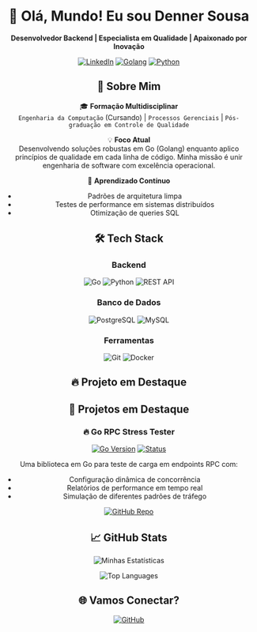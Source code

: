 <div align="center">

# 👋 Olá, Mundo! Eu sou Denner Sousa 

**Desenvolvedor Backend | Especialista em Qualidade | Apaixonado por Inovação**

[![LinkedIn](https://img.shields.io/badge/LinkedIn-0077B5?style=for-the-badge&logo=linkedin&logoColor=white)](SEU_LINK_LINKEDIN_AQUI)
[![Golang](https://img.shields.io/badge/Go-00ADD8?style=for-the-badge&logo=go&logoColor=white)](https://golang.org/)
[![Python](https://img.shields.io/badge/Python-3776AB?style=for-the-badge&logo=python&logoColor=white)](https://www.python.org/)

## 🚀 **Sobre Mim**

🎓 **Formação Multidisciplinar**  
`Engenharia da Computação` (Cursando) | `Processos Gerenciais` | `Pós-graduação em Controle de Qualidade`

💡 **Foco Atual**  
Desenvolvendo soluções robustas em Go (Golang) enquanto aplico princípios de qualidade em cada linha de código. Minha missão é unir engenharia de software com excelência operacional.

🌱 **Aprendizado Contínuo**  
- Padrões de arquitetura limpa
- Testes de performance em sistemas distribuídos
- Otimização de queries SQL

## 🛠️ **Tech Stack**

### **Backend**
![Go](https://img.shields.io/badge/-Golang-00ADD8?logo=go&logoColor=white&style=flat)
![Python](https://img.shields.io/badge/-Python-3776AB?logo=python&logoColor=white&style=flat)
![REST API](https://img.shields.io/badge/-REST%20API-FF6F61?style=flat)

### **Banco de Dados**
![PostgreSQL](https://img.shields.io/badge/-PostgreSQL-336791?logo=postgresql&logoColor=white&style=flat)
![MySQL](https://img.shields.io/badge/-MySQL-4479A1?logo=mysql&logoColor=white&style=flat)

### **Ferramentas**
![Git](https://img.shields.io/badge/-Git-F05032?logo=git&logoColor=white&style=flat)
![Docker](https://img.shields.io/badge/-Docker-2496ED?logo=docker&logoColor=white&style=flat)

## 🔥 **Projeto em Destaque**

## 🚀 **Projetos em Destaque**



### 🔥 **Go RPC Stress Tester**
[![Go Version](https://img.shields.io/badge/Go-1.21+-00ADD8?logo=go&logoColor=white)](https://golang.org/)
[![Status](https://img.shields.io/badge/STATUS-🚧_EM_DESENVOLVIMENTO-orange)](https://github.com/denner-s/rpc-stress-tester)

Uma biblioteca em Go para teste de carga em endpoints RPC com:
- Configuração dinâmica de concorrência
- Relatórios de performance em tempo real
- Simulação de diferentes padrões de tráfego


[![GitHub Repo](https://img.shields.io/badge/🔗_Repositório-181717?style=for-the-badge&logo=github)](https://github.com/denner-s/rpc-stress-tester)

## 📈 **GitHub Stats**

![Minhas Estatísticas](https://github-readme-stats.vercel.app/api?username=denner-s&show_icons=true&theme=radical&include_all_commits=true)

![Top Languages](https://github-readme-stats.vercel.app/api/top-langs/?username=denner-s&layout=compact&theme=radical)

## 🌐 **Vamos Conectar?**

[![GitHub](https://img.shields.io/badge/GitHub-181717?style=for-the-badge&logo=github)](https://github.com/denner-s)
